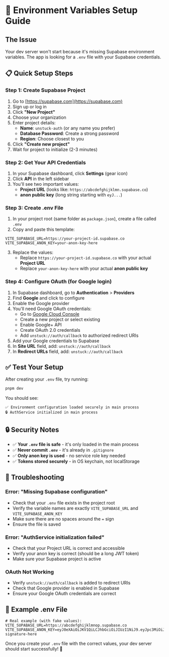 # 🔧 Environment Variables Setup Guide

## The Issue

Your dev server won't start because it's missing Supabase environment variables. The app is looking for a `.env` file with your Supabase credentials.

## 📋 Quick Setup Steps

### Step 1: Create Supabase Project

1. Go to [https://supabase.com](https://supabase.com)
2. Sign up or log in
3. Click **"New Project"**
4. Choose your organization
5. Enter project details:
   - **Name**: `unstuck-auth` (or any name you prefer)
   - **Database Password**: Create a strong password
   - **Region**: Choose closest to you
6. Click **"Create new project"**
7. Wait for project to initialize (2-3 minutes)

### Step 2: Get Your API Credentials

1. In your Supabase dashboard, click **Settings** (gear icon)
2. Click **API** in the left sidebar
3. You'll see two important values:
   - **Project URL** (looks like: `https://abcdefghijklmn.supabase.co`)
   - **anon public key** (long string starting with `eyJ...`)

### Step 3: Create .env File

1. In your project root (same folder as `package.json`), create a file called `.env`
2. Copy and paste this template:

```env
VITE_SUPABASE_URL=https://your-project-id.supabase.co
VITE_SUPABASE_ANON_KEY=your-anon-key-here
```

3. Replace the values:
   - Replace `https://your-project-id.supabase.co` with your actual **Project URL**
   - Replace `your-anon-key-here` with your actual **anon public key**

### Step 4: Configure OAuth (for Google login)

1. In Supabase dashboard, go to **Authentication** > **Providers**
2. Find **Google** and click to configure
3. Enable the Google provider
4. You'll need Google OAuth credentials:
   - Go to [Google Cloud Console](https://console.cloud.google.com/)
   - Create a new project or select existing
   - Enable Google+ API
   - Create OAuth 2.0 credentials
   - Add `unstuck://auth/callback` to authorized redirect URIs
5. Add your Google credentials to Supabase
6. In **Site URL** field, add: `unstuck://auth/callback`
7. In **Redirect URLs** field, add: `unstuck://auth/callback`

## ✅ Test Your Setup

After creating your `.env` file, try running:

```bash
pnpm dev
```

You should see:

```
✅ Environment configuration loaded securely in main process
🔒 AuthService initialized in main process
```

## 🔒 Security Notes

- ✅ **Your `.env` file is safe** - it's only loaded in the main process
- ✅ **Never commit `.env`** - it's already in `.gitignore`
- ✅ **Only anon key is used** - no service role key needed
- ✅ **Tokens stored securely** - in OS keychain, not localStorage

## 🐛 Troubleshooting

### Error: "Missing Supabase configuration"

- Check that your `.env` file exists in the project root
- Verify the variable names are exactly `VITE_SUPABASE_URL` and `VITE_SUPABASE_ANON_KEY`
- Make sure there are no spaces around the `=` sign
- Ensure the file is saved

### Error: "AuthService initialization failed"

- Check that your Project URL is correct and accessible
- Verify your anon key is correct (should be a long JWT token)
- Make sure your Supabase project is active

### OAuth Not Working

- Verify `unstuck://auth/callback` is added to redirect URIs
- Check that Google provider is enabled in Supabase
- Ensure your Google OAuth credentials are correct

## 📝 Example .env File

```env
# Real example (with fake values):
VITE_SUPABASE_URL=https://abcdefghijklmnop.supabase.co
VITE_SUPABASE_ANON_KEY=eyJ0eXAiOiJKV1QiLCJhbGciOiJIUzI1NiJ9.eyJpc3MiOiJzdXBhYmFzZSIsInJlZiI6ImFiY2RlZmdoaWprbG1ub3AiLCJyb2xlIjoiYW5vbiIsImlhdCI6MTYzOTU4ODk4MSwiZXhwIjoxOTU1MTY0OTgxfQ.example-signature-here
```

Once you create your `.env` file with the correct values, your dev server should start successfully! 🚀
